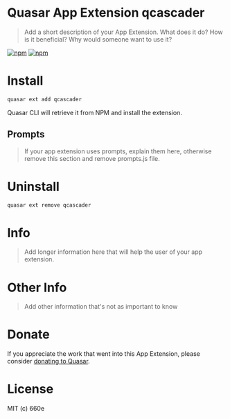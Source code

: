# Quasar App Extension qcascader

> Add a short description of your App Extension. What does it do? How is it beneficial? Why would someone want to use it?

[![npm](https://img.shields.io/npm/v/@660e/quasar-app-extension-qcascader.svg?label=@660e/quasar-app-extension-qcascader)](https://www.npmjs.com/package/@660e/quasar-app-extension-qcascader)
[![npm](https://img.shields.io/npm/dt/@660e/quasar-app-extension-qcascader.svg)](https://www.npmjs.com/package/@660e/quasar-app-extension-qcascader)

# Install

```bash
quasar ext add qcascader
```

Quasar CLI will retrieve it from NPM and install the extension.

## Prompts

> If your app extension uses prompts, explain them here, otherwise remove this section and remove prompts.js file.

# Uninstall

```bash
quasar ext remove qcascader
```

# Info

> Add longer information here that will help the user of your app extension.

# Other Info

> Add other information that's not as important to know

# Donate

If you appreciate the work that went into this App Extension, please consider [donating to Quasar](https://donate.quasar.dev).

# License

MIT (c) 660e
